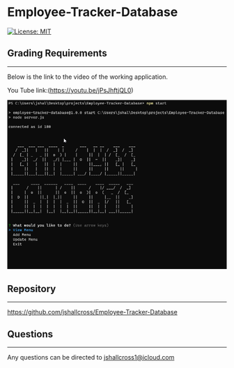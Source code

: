 # Employee-Tracker-Database

[![License: MIT](https://img.shields.io/badge/License-MIT-yellow.svg)](https://opensource.org/licenses/MIT)


## Grading Requirements
--- 
Below is the link to the video of the working application.   

You Tube link:(https://youtu.be/jPsJhftjQL0) 

 


![Screenshot of ReadMe](./assets/screenshot.png)


## Repository
---  
https://github.com/jshallcross/Employee-Tracker-Database

## Questions
---   
Any questions can be directed to jshallcross1@icloud.com